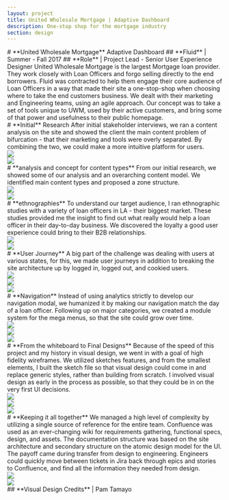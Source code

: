 ```yaml
---
layout: project
title: United Wholesale Mortgage | Adaptive Dashboard
description: One-stop shop for the mortgage industry
section: design
---
```


<div class="order-flip">
<div class="half-tile"><a class="max" rel="group" href="uwm-1.jpg" title=""><img src="uwm-1.jpg" alt=""/></a></div>
<div class="half-text" markdown="1">
# **United Wholesale Mortgage** Adaptive Dashboard
## **Fluid** | Summer - Fall 2017
## **Role** | Project Lead - Senior User Experience Designer
United Wholesale Mortgage is the largest Mortgage loan provider. They work closely with Loan Officers and forgo selling directly to the end borrowers. Fluid was contracted to help them engage their core audience of Loan Officers in a way that made their site a one-stop-shop when choosing where to take the end customers business. We dealt with their marketing and Engineering teams, using an agile approach. Our concept was to take a set of tools unique to UWM, used by their active customers, and bring some of that power and usefulness to their public homepage.
</div>
</div>


<div class="full-text" markdown="1">
# **Initial** Research
After initial stakeholder interviews, we ran a content analysis on the site and showed the client the main content problem of bifurcation - that their marketing and tools were overly separated. By combining the two, we could make a more intuitive platform for users.
</div>
<div class="half-tile"><a class="max" rel="group" href="uwm-content-audit.jpg"  title="• I began analyzing the content of their existing site to understand what type of content we had, which users could see it, and what purposes it served."><img src="uwm-content-audit.jpg" alt=" "/></a></div>
<div class="half-tile"><a class="max" rel="group" href="uwm-analysis.jpg" title="• I distilled the content model into sections and graphed where they lived. • Users were blocked from content because it was bifurcated between the public facing and logged-in sides of the site."><img src="uwm-analysis.jpg" alt=" "/></a></div>


<div class="full-text" markdown="1">
# **analysis and concept for content types**
From our initial research, we showed some of our analysis and an overarching content model. We identified main content types and proposed a zone structure.
</div>
<div class="half-tile"><a class="max" rel="group" href="uwm-content-model.jpg" title="I also took the content and broke it up by purpose. This modeling allowed us to zone our design by the various content uses."><img src="uwm-content-model.jpg" alt=" "/></a></div>
<div class="half-tile"><a class="max" rel="group" href="uwm-content-zones-initial.jpg" title="We took the model further by serving up content by mapping content's purpose to user type."><img src="uwm-content-zones-initial.jpg" alt=" "/></a></div>

<div class="order-flip">
<div class="full-text" markdown="1">
# **ethnographies**
To understand our target audience, I ran ethnographic studies with a variety of loan officers in LA - their biggest market. These studies provided me the insight to find out what really would help a loan officer in their day-to-day business. We discovered the loyalty a good user experience could bring to their B2B relationships.
</div>
<div class="half-tile"><a class="max" rel="group" href="uwm-ethnography-2.jpg" title="To understand our target audience, I ran ethnographic studies with a variety of loan officers in LA - their biggest market."><img src="uwm-ethnography-2.jpg" alt=" "/></a></div>
<div class="half-tile"><a class="max" rel="group" href="uwm-ethnography-3.jpg" title="These studies provided me the insight to find out what really would help a loan officer in their day-to-day business. We discovered the loyalty a good user experience could bring to their B2B relationships."><img src="uwm-ethnography-3.jpg" alt=" "/></a></div>
</div>


<div class="full-text" markdown="1">
# **User Journey**
A big part of the challenge was dealing with users at various states, for this, we made user journeys in addition to breaking the site architecture up by logged in, logged out, and cookied users.
</div>
<div class="third-tile"><a class="max" rel="group" href="uwm-user-journey.jpg" title="Here is an example of the journey of a prospective user."><img src="uwm-user-journey.jpg" alt=" "/></a></div>
<div class="third-tile"><a class="max" rel="group" href="uwm-templates.jpg" title="Depending on the user's state, their journey through the pages would be adjusted."><img src="uwm-templates.jpg" alt=" "/></a></div>
<div class="third-tile"><a class="max" rel="group" href="uwm-template-variations.jpg" ><img src="uwm-template-variations.jpg" alt=" "/></a></div>



<div class="full-text" markdown="1">
# **Navigation**
Instead of using analytics strictly to develop our navigation modal, we humanized it by making our navigation match the day of a loan officer. Following up on major categories, we created a module system for the mega menus, so that the site could grow over time.
</div>
<div class="third-tile"><a class="max" rel="group" href="uwm-proposed-architecture.jpg" title="By modifying our content model, I developed a site model to show the general navigation structure."><img src="uwm-proposed-architecture.jpg" alt=" "/></a></div>
<div class="third-tile"><a class="max" rel="group" href="uwm-nav-wires.jpg" title="The site structure was then broken down so that we could match it to the primary and secondary levels of global navigation."><img src="uwm-nav-wires.jpg" alt=" "/></a></div>
<div class="third-tile"><a class="max" rel="group" href="uwm-site-architecture.jpg" title="After identifying the broad structure of the navigation, the entire site was broken into a site architecture around the various user states from prospect to an active user."><img src="uwm-site-architecture.jpg" alt=" "/></a></div>


<div class="full-text" markdown="1">
# **From the whiteboard to Final Designs**
Because of the speed of this project and my history in visual design, we went in with a goal of high fidelity wireframes. We utilized sketches features, and from the smallest elements, I built the sketch file so that visual design could come in and replace generic styles, rather than building from scratch. I involved visual design as early in the process as possible, so that they could be in on the very first UI decisions.
</div>
<div class="third-tile"><a class="max" rel="group" href="sketches-1.jpg" ><img src="sketches-1.jpg" alt=" "/></a></div>
<div class="third-tile"><a class="max" rel="group" href="wires-1.jpg" ><img src="wires-1.jpg" alt=" "/></a></div>
<div class="third-tile"><a class="max" rel="group" href="visuals-1.jpg" ><img src="visuals-1.jpg" alt=" "/></a></div>

<!--<div class="half-tile"><a class="max" rel="group" href="wires-visuals.jpg" ><img src="wires-visuals.jpg" alt=" "/></a></div>
<div class="half-tile"><a class="max" rel="group" href="mobile-1.jpg" title="Because we worked with a simple grid system for the homepage, many modules were able to remain the same size from desktop through to mobile." ><img src="mobile-1.jpg" alt=" "/></a></div>-->

<div class="full-text" markdown="1">
# **Keeping it all together**
We managed a high level of complexity by utilizing a single source of reference for the entire team.  Confluence was used as an ever-changing wiki for requirements gathering, functional specs, design, and assets. The documentation structure was based on the site architecture and secondary structure on the atomic design model for the UI. The payoff came during transfer from design to engineering. Engineers could quickly move between tickets in Jira back through epics and stories to Confluence, and find all the information they needed from design.
</div>


<div class="half-tile"><a class="max" rel="group" href="uwm-atomic-design.jpg" ><img src="uwm-atomic-design.jpg" alt=" "/></a></div>
<div class="half-tile"><a class="max" rel="group" href="confluence.jpg" ><img src="confluence.jpg" alt=" "/></a></div>



<div class="full-text" markdown="1">
## **Visual Design Credits** | Pam Tamayo
</div>
